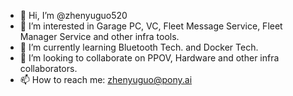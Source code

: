- 👋 Hi, I’m @zhenyuguo520
- 👀 I’m interested in Garage PC, VC, Fleet Message Service, Fleet Manager Service and other infra tools.
- 🌱 I’m currently learning Bluetooth Tech. and Docker Tech.
- 💞️ I’m looking to collaborate on PPOV, Hardware and other infra collaborators.
- 📫 How to reach me: zhenyuguo@pony.ai

<!---
zhenyuguo520/zhenyuguo520 is a ✨ special ✨ repository because its `README.md` (this file) appears on your GitHub profile.
You can click the Preview link to take a look at your changes.
--->
